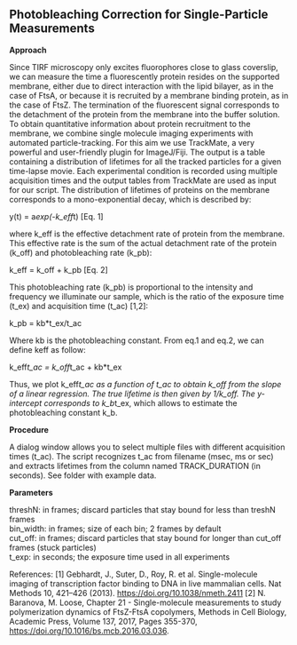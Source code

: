 ## Photobleaching Correction for Single-Particle Measurements

**Approach**

Since TIRF microscopy only excites fluorophores close to glass coverslip, we can measure the time a fluorescently protein resides on the supported membrane, either due to direct interaction with the lipid bilayer, as in the case of FtsA, or because it is recruited by a membrane binding protein, as in the case of FtsZ. The termination of the fluorescent signal corresponds to the detachment of the protein from the membrane into the buffer solution. 
To obtain quantitative information about protein recruitment to the membrane, we combine single molecule imaging experiments with automated particle-tracking. For this aim we use TrackMate, a very powerful and user-friendly plugin for ImageJ/Fiji. The output is a table containing a distribution of lifetimes for all the tracked particles for a given time-lapse movie. Each experimental condition is recorded using multiple acquisition times and the output tables from TrackMate are used as input for our script.
The distribution of lifetimes of proteins on the membrane corresponds to a mono-exponential decay, which is described by:


y(t) = a*exp(-k_eff*t)   [Eq. 1]

where k_eff is the effective detachment rate of protein from the membrane. This effective rate is the sum of the actual detachment rate of the protein (k_off) and photobleaching rate (k_pb):

k_eff = k_off + k_pb [Eq. 2]

This photobleaching rate (k_pb) is proportional to the intensity and frequency we illuminate our sample, which is the ratio of the exposure time (t_ex) and acquisition time (t_ac) [1,2]:

k_pb = kb*t_ex/t_ac

Where kb is the photobleaching constant.  From eq.1 and eq.2, we can define keff as follow:

k_eff*t_ac = k_off*t_ac + kb*t_ex

Thus, we plot k_eff*t_ac as a function of t_ac to obtain k_off from the slope of a linear regression. 
The true lifetime is then given by 1/k_off. The y-intercept corresponds to k_b*t_ex, which allows to estimate the photobleaching constant k_b.

**Procedure**

A dialog window allows you to select multiple files with different acquisition times (t_ac). 
The script recognizes  t_ac from filename (msec, ms or sec) and extracts lifetimes from the column named TRACK_DURATION (in seconds).
See folder with example data.

**Parameters**

threshN: in frames; discard particles that stay bound for less than treshN frames <br>
bin_width: in frames;  size of each bin; 2 frames by default <br>
cut_off: in frames; discard particles that stay bound for longer than cut_off frames (stuck particles) <br>
t_exp: in seconds; the exposure time used in all experiments <br>

References:
[1] Gebhardt, J., Suter, D., Roy, R. et al. Single-molecule imaging of transcription factor binding to DNA in live mammalian cells. Nat Methods 10, 421–426 (2013). https://doi.org/10.1038/nmeth.2411
[2] N. Baranova, M. Loose, Chapter 21 - Single-molecule measurements to study polymerization dynamics of FtsZ-FtsA copolymers, Methods in Cell Biology, Academic Press,
Volume 137, 2017, Pages 355-370, https://doi.org/10.1016/bs.mcb.2016.03.036.
